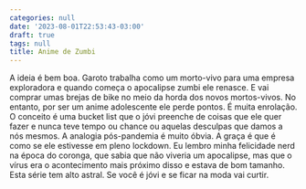 ```yaml
---
categories: null
date: '2023-08-01T22:53:43-03:00'
draft: true
tags: null
title: Anime de Zumbi
---
```


A ideia é bem boa. Garoto trabalha como um morto-vivo para uma empresa exploradora e quando começa o apocalipse zumbi ele renasce. E vai comprar umas brejas de bike no meio da horda dos novos mortos-vivos. No entanto, por ser um anime adolescente ele perde pontos. É muita enrolação. O conceito é uma bucket list que o jóvi preenche de coisas que ele quer fazer e nunca teve tempo ou chance ou aquelas desculpas que damos a nós mesmos. A analogia pós-pandemia é muito óbvia. A graça é que é como se ele estivesse em pleno lockdown. Eu lembro minha felicidade nerd na época do coronga, que sabia que não viveria um apocalipse, mas que o vírus era o acontecimento mais próximo disso e estava de bom tamanho. Esta série tem alto astral. Se você é jóvi e se ficar na moda vai curtir.